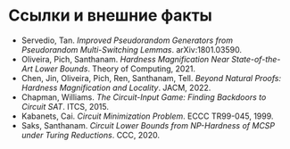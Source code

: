 # Ссылки и внешние факты

- Servedio, Tan. *Improved Pseudorandom Generators from Pseudorandom Multi-Switching Lemmas*. arXiv:1801.03590.
- Oliveira, Pich, Santhanam. *Hardness Magnification Near State-of-the-Art Lower Bounds*. Theory of Computing, 2021.
- Chen, Jin, Oliveira, Pich, Ren, Santhanam, Tell. *Beyond Natural Proofs: Hardness Magnification and Locality*. JACM, 2022.
- Chapman, Williams. *The Circuit-Input Game: Finding Backdoors to Circuit SAT*. ITCS, 2015.
- Kabanets, Cai. *Circuit Minimization Problem*. ECCC TR99-045, 1999.
- Saks, Santhanam. *Circuit Lower Bounds from NP-Hardness of MCSP under Turing Reductions*. CCC, 2020.
